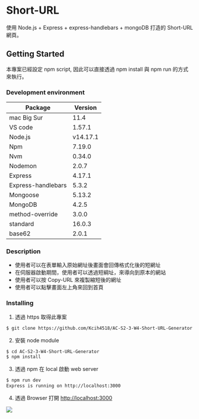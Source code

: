 # Short-URL

使用 Node.js + Express + express-handlebars + mongoDB 打造的 Short-URL 網頁。

## Getting Started

本專案已經設定 npm script, 因此可以直接透過 npm install 與 npm run 的方式來執行。

### Development environment

| Package            | Version  |
| ------------------ | -------- |
| mac Big Sur        | 11.4     |
| VS code            | 1.57.1   |
| Node.js            | v14.17.1 |
| Npm                | 7.19.0   |
| Nvm                | 0.34.0   |
| Nodemon            | 2.0.7    |
| Express            | 4.17.1   |
| Express-handlebars | 5.3.2    |
| Mongoose           | 5.13.2   |
| MongoDB            | 4.2.5    |
| method-override    | 3.0.0    |
| standard           | 16.0.3   |
| base62             | 2.0.1    |

### Description

- 使用者可以在表單輸入原始網址後畫面會回傳格式化後的短網址
- 在伺服器啟動期間，使用者可以透過短綱址，來導向到原本的網站
- 使用者可以按 Copy-URL 來複製縮短後的網址
- 使用者可以點擊畫面左上角來回到首頁

### Installing

1. 透過 https 取得此專案

```bash
$ git clone https://github.com/Kcih4518/AC-S2-3-W4-Short-URL-Generator.git
```

2. 安裝 node module

```bash
$ cd AC-S2-3-W4-Short-URL-Generator
$ npm install
```

3. 透過 npm 在 local 啟動 web server

```bash
$ npm run dev
Express is running on http://localhost:3000
```

4. 透過 Browser 打開 [http://localhost:3000](http://localhost:3000)

![](https://i.imgur.com/3Gsu1L4.png)
